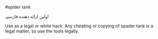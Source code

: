 #spider tank 

اولین ارائه دهنده فارسی 

Use as a legal or white hack. Any cheating or copying of spader tank is a legal matter, so use the tools legally.

